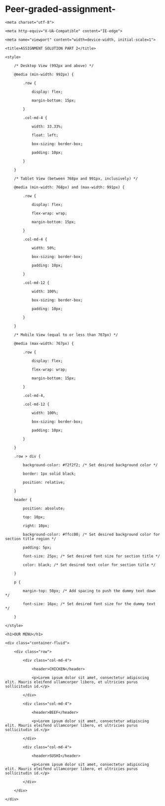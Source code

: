 # Peer-graded-assignment-

<!DOCTYPE html>

<html>

<head>

    <meta charset="utf-8">

    <meta http-equiv="X-UA-Compatible" content="IE-edge">

    <meta name="viewport" content="width=device-width, initial-scale=1">

    <title>ASSIGNMENT SOLUTION PART 2</title>

    <style>

        /* Desktop View (992px and above) */

        @media (min-width: 992px) {

            .row {

                display: flex;

                margin-bottom: 15px;

            }

            .col-md-4 {

                width: 33.33%;

                float: left;

                box-sizing: border-box;

                padding: 10px;

            }

        }

        /* Tablet View (between 768px and 991px, inclusively) */

        @media (min-width: 768px) and (max-width: 991px) {

            .row {

                display: flex;

                flex-wrap: wrap;

                margin-bottom: 15px;

            }

            .col-md-4 {

                width: 50%;

                box-sizing: border-box;

                padding: 10px;

            }

            .col-md-12 {

                width: 100%;

                box-sizing: border-box;

                padding: 10px;

            }

        }

        /* Mobile View (equal to or less than 767px) */

        @media (max-width: 767px) {

            .row {

                display: flex;

                flex-wrap: wrap;

                margin-bottom: 15px;

            }

            .col-md-4,

            .col-md-12 {

                width: 100%;

                box-sizing: border-box;

                padding: 10px;

            }

        }

        .row > div {

            background-color: #f2f2f2; /* Set desired background color */

            border: 1px solid black;

            position: relative;

        }

        header {

            position: absolute;

            top: 10px;

            right: 10px;

            background-color: #ffcc00; /* Set desired background color for section title region */

            padding: 5px;

            font-size: 25px; /* Set desired font size for section title */

            color: black; /* Set desired text color for section title */

        }

        p {

            margin-top: 50px; /* Add spacing to push the dummy text down */

            font-size: 16px; /* Set desired font size for the dummy text */

        }

    </style>

</head>

<body>

    <h1>OUR MENU</h1>

    <div class="container-fluid">

        <div class="row">

            <div class="col-md-4">

                <header>CHICKEN</header>

                <p>Lorem ipsum dolor sit amet, consectetur adipiscing elit. Mauris eleifend ullamcorper libero, et ultricies purus sollicitudin id.</p>

            </div>

            <div class="col-md-4">

                <header>BEEF</header>

                <p>Lorem ipsum dolor sit amet, consectetur adipiscing elit. Mauris eleifend ullamcorper libero, et ultricies purus sollicitudin id.</p>

            </div>

            <div class="col-md-4">

                <header>SUSHI</header>

                <p>Lorem ipsum dolor sit amet, consectetur adipiscing elit. Mauris eleifend ullamcorper libero, et ultricies purus sollicitudin id.</p>

            </div>

        </div>

    </div>

</body>

</html
